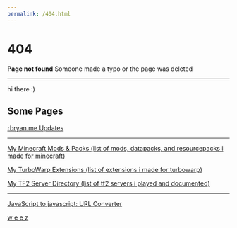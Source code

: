 ```yaml
---
permalink: /404.html
---
```


# 404
**Page not found**
Someone made a typo or the page was deleted

---

hi there :)

## Some Pages
[rbryan.me Updates](https://rbryan.me/updates)

---

[My Minecraft Mods & Packs (list of mods, datapacks, and resourcepacks i made for minecraft)](https://rbryan.me/minecraft_mods_and_packs)

[My TurboWarp Extensions (list of extensions i made for turbowarp)](https://rbryan.me/turbowarp_extensions)
<!-- [[file directory]](https://rbryan.me/turbowarp_extensions/files) -->

[My TF2 Server Directory (list of tf2 servers i played and documented)](https://rbryan.me/tf2_server_dir)

---

[JavaScript to javascript: URL Converter](https://rbryan.me/js_to_js_url)

[w e e z](https://rbryan.me/weez)